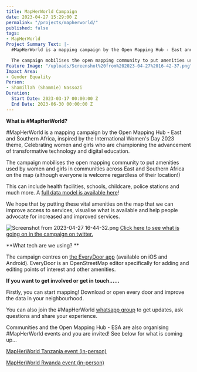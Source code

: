 ```yaml
---
title: MapHerWorld Campaign
date: 2023-04-27 15:29:00 Z
permalink: "/projects/mapherworld/"
published: false
tags:
- MapHerWorld
Project Summary Text: |-
  #MapHerWorld is a mapping campaign by the Open Mapping Hub - East and Southern Africa, inspired by the International Women's Day 2023 theme, Celebrating women and girls who are championing the advancement of transformative technology and digital education.

  The campaign mobilises the open mapping community to put amenities used by women and girls in communities across East and Southern Africa on the map (although everyone is welcome regardless of their location!)
Feature Image: "/uploads/Screenshot%20from%202023-04-27%2016-42-37.png"
Impact Area:
- Gender Equality
Person:
- Shamillah (Shammie) Nassozi
Duration:
  Start Date: 2023-03-17 00:00:00 Z
  End Date: 2023-06-30 00:00:00 Z
---
```


**What is #MapHerWorld?**

#MapHerWorld is a mapping campaign by the Open Mapping Hub - East and Southern Africa, inspired by the International Women's Day 2023 theme, Celebrating women and girls who are championing the advancement of transformative technology and digital education.

The campaign mobilises the open mapping community to put amenities used by women and girls in communities across East and Southern Africa on the map (although everyone is welcome regardless of their location!)

This can include health facilities, schools, childcare, police stations and much more. A [full data model is available here](https://docs.google.com/document/d/1aIaYkWQlxq-E6ofRrvYdXageqWJCkSMGSi2CicLU5wM/edit?usp=sharing)!

We hope that by putting these vital amenities on the map that we can improve access to services, visualise what is available and help people advocate for increased and improved services.

![Screenshot from 2023-04-27 16-44-32.png](/uploads/Screenshot%20from%202023-04-27%2016-44-32.png)
[Click here to see what is going on in the campaign on twitter.](https://twitter.com/search?q=%23mapherworld&src=typed_query)

**What tech are we using? **

The campaign centres on [the EveryDoor app](https://every-door.app/) (available on iOS and Android). EveryDoor is an OpenStreetMap editor specifically for adding and editing points of interest and other amenities.

**If you want to get involved or get in touch......**

Firstly, you can start mapping! Download or open every door and improve the data in your neighbourhood.

You can also join the #MapHerWorld [whatsapp group](https://chat.whatsapp.com/Dl7UeKmH9mZ3csygQxcwJT) to get updates, ask questions and share your experience.

Communities and the Open Mapping Hub - ESA are also organising #MapHerWorld events and you are invited! See below for what is coming up...

[MapHerWorld Tanzania event (in-person)](https://twitter.com/openmapping_esa/status/1650459891797032960/photo/1)

[MapHerWorld Rwanda event (in-person)](https://twitter.com/osm_Rwanda/status/1651504905918488578?s=20)